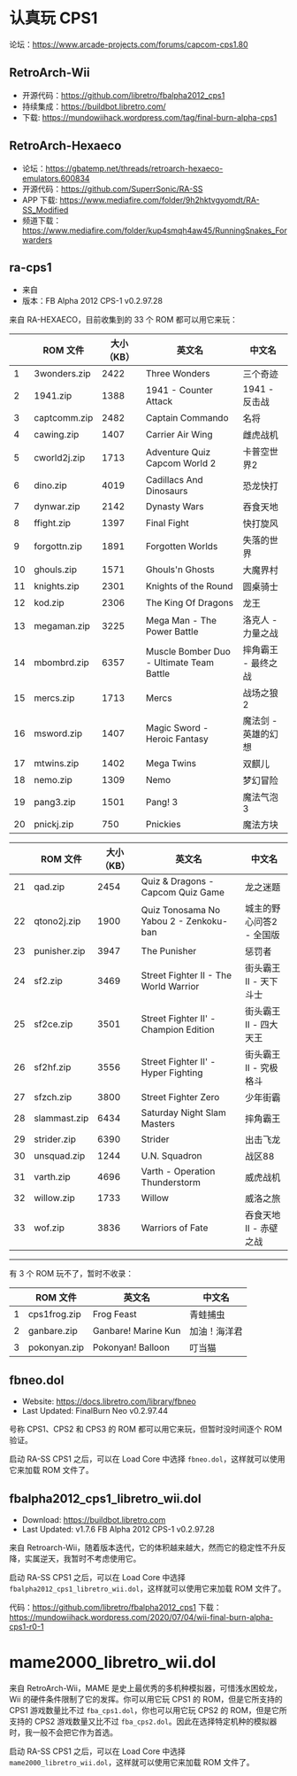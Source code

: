 # 认真玩 CPS1

论坛：<https://www.arcade-projects.com/forums/capcom-cps1.80>

## RetroArch-Wii

- 开源代码：<https://github.com/libretro/fbalpha2012_cps1>
- 持续集成：<https://buildbot.libretro.com/>
- 下载: <https://mundowiihack.wordpress.com/tag/final-burn-alpha-cps1>


## RetroArch-Hexaeco

- 论坛：<https://gbatemp.net/threads/retroarch-hexaeco-emulators.600834>
- 开源代码：<https://github.com/SuperrSonic/RA-SS>
- APP 下载: <https://www.mediafire.com/folder/9h2hktvgyomdt/RA-SS_Modified>
- 频道下载：<https://www.mediafire.com/folder/kup4smqh4aw45/RunningSnakes_Forwarders>


## ra-cps1

- 来自
- 版本：FB Alpha 2012 CPS-1 v0.2.97.28

来自 RA-HEXAECO，目前收集到的 33 个 ROM 都可以用它来玩：

| | ROM 文件 | 大小（KB）| 英文名 | 中文名 |
| --- | --- | --- | --- | --- |
| 1 | 3wonders.zip | 2422 | Three Wonders | 三个奇迹 |
| 2 | 1941.zip | 1388 | 1941 - Counter Attack | 1941 - 反击战 |
| 3 | captcomm.zip | 2482 | Captain Commando | 名将 |
| 4 | cawing.zip | 1407 | Carrier Air Wing | 雌虎战机 |
| 5 | cworld2j.zip | 1713 | Adventure Quiz Capcom World 2 | 卡普空世界2 |
| 6 | dino.zip | 4019 | Cadillacs And Dinosaurs | 恐龙快打 |
| 7 | dynwar.zip | 2142 | Dynasty Wars | 吞食天地 |
| 8 | ffight.zip | 1397 | Final Fight | 快打旋风 |
| 9 | forgottn.zip | 1891 | Forgotten Worlds | 失落的世界 |
| 10 | ghouls.zip | 1571 | Ghouls'n Ghosts | 大魔界村 |
| 11 | knights.zip | 2301 | Knights of the Round | 圆桌骑士 |
| 12 | kod.zip | 2306 | The King Of Dragons | 龙王 |
| 13 | megaman.zip | 3225 | Mega Man - The Power Battle | 洛克人 - 力量之战 |
| 14 | mbombrd.zip | 6357 | Muscle Bomber Duo - Ultimate Team Battle | 摔角霸王 - 最终之战 |
| 15 | mercs.zip | 1713 | Mercs | 战场之狼2 |
| 16 | msword.zip | 1407 | Magic Sword - Heroic Fantasy | 魔法剑 - 英雄的幻想 |
| 17 | mtwins.zip | 1402 | Mega Twins | 双麒儿 |
| 18 | nemo.zip | 1309 | Nemo | 梦幻冒险 |
| 19 | pang3.zip | 1501 | Pang! 3 | 魔法气泡3 |
| 20 | pnickj.zip | 750 | Pnickies | 魔法方块 |

| | ROM 文件 | 大小（KB）| 英文名 | 中文名 |
| --- | --- | --- | --- | --- |
| 21 | qad.zip | 2454 | Quiz & Dragons - Capcom Quiz Game | 龙之迷题 |
| 22 | qtono2j.zip | 1900 | Quiz Tonosama No Yabou 2 - Zenkoku-ban | 城主的野心问答2 - 全国版 |
| 23 | punisher.zip | 3947 | The Punisher | 惩罚者 |
| 24 | sf2.zip | 3469 | Street Fighter II - The World Warrior | 街头霸王II - 天下斗士 |
| 25 | sf2ce.zip | 3501 | Street Fighter II' - Champion Edition | 街头霸王II - 四大天王 |
| 26 | sf2hf.zip | 3556 | Street Fighter II' - Hyper Fighting | 街头霸王II - 究极格斗 |
| 27 | sfzch.zip | 3800 | Street Fighter Zero | 少年街霸 |
| 28 | slammast.zip | 6434 | Saturday Night Slam Masters | 摔角霸王 |
| 29 | strider.zip | 6390 | Strider | 出击飞龙 |
| 30 | unsquad.zip | 1244 | U.N. Squadron | 战区88 |
| 31 | varth.zip | 4696 | Varth - Operation Thunderstorm | 威虎战机 |
| 32 | willow.zip | 1733 | Willow | 威洛之旅 |
| 33 | wof.zip | 3836 | Warriors of Fate | 吞食天地II - 赤壁之战 |

------

有 3 个 ROM 玩不了，暂时不收录：

| | ROM 文件 | 英文名 | 中文名 |
| --- | --- | --- | --- |
| 1 | cps1frog.zip | Frog Feast | 青蛙捕虫 |
| 2 | ganbare.zip | Ganbare! Marine Kun | 加油！海洋君 |
| 3 | pokonyan.zip | Pokonyan! Balloon | 叮当猫 |


## fbneo.dol

- Website: <https://docs.libretro.com/library/fbneo>
- Last Updated:	FinalBurn Neo v0.2.97.44

号称 CPS1、CPS2 和 CPS3 的 ROM 都可以用它来玩，但暂时没时间逐个 ROM 验证。

启动 RA-SS CPS1 之后，可以在 Load Core 中选择 `fbneo.dol`，这样就可以使用它来加载 ROM 文件了。


## fbalpha2012_cps1_libretro_wii.dol

- Download: <https://buildbot.libretro.com>
- Last Updated:	v1.7.6 FB Alpha 2012 CPS-1 v0.2.97.28

来自 Retroarch-Wii，随着版本迭代，它的体积越来越大，然而它的稳定性不升反降，实属逆天，我暂时不考虑使用它。

启动 RA-SS CPS1 之后，可以在 Load Core 中选择 `fbalpha2012_cps1_libretro_wii.dol`，这样就可以使用它来加载 ROM 文件了。

代码：<https://github.com/libretro/fbalpha2012_cps1>
下载：<https://mundowiihack.wordpress.com/2020/07/04/wii-final-burn-alpha-cps1-r0-1>


# mame2000_libretro_wii.dol

来自 RetroArch-Wii，MAME 是史上最优秀的多机种模拟器，可惜浅水困蛟龙，Wii 的硬件条件限制了它的发挥。你可以用它玩 CPS1 的 ROM，但是它所支持的 CPS1 游戏数量比不过 `fba_cps1.dol`，你也可以用它玩 CPS2 的 ROM，但是它所支持的 CPS2 游戏数量又比不过 `fba_cps2.dol`。因此在选择特定机种的模拟器时，我一般不会把它作为首选。

启动 RA-SS CPS1 之后，可以在 Load Core 中选择 `mame2000_libretro_wii.dol`，这样就可以使用它来加载 ROM 文件了。
